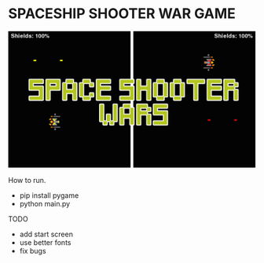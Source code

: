 # SPACESHIP SHOOTER WAR GAME

![IMAGE](/Assets/banner.png)

How to run.

- pip install pygame
- python main.py

TODO

- add start screen
- use better fonts
- fix bugs
